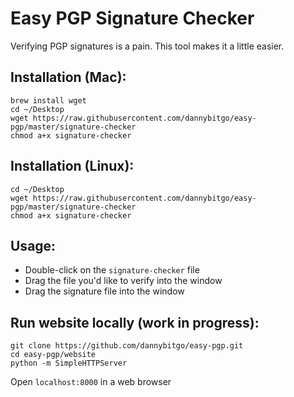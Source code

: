 # Easy PGP Signature Checker
Verifying PGP signatures is a pain. This tool makes it a little easier.
## Installation (Mac):
```
brew install wget
cd ~/Desktop
wget https://raw.githubusercontent.com/dannybitgo/easy-pgp/master/signature-checker
chmod a+x signature-checker
```

## Installation (Linux):
```
cd ~/Desktop
wget https://raw.githubusercontent.com/dannybitgo/easy-pgp/master/signature-checker
chmod a+x signature-checker
```

## Usage:
- Double-click on the `signature-checker` file
- Drag the file you'd like to verify into the window
- Drag the signature file into the window

## Run website locally (work in progress):
```
git clone https://github.com/dannybitgo/easy-pgp.git
cd easy-pgp/website
python -m SimpleHTTPServer
```
Open `localhost:8000` in a web browser
